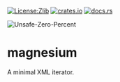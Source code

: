 [![License:Zlib](https://img.shields.io/badge/License-Zlib-brightgreen.svg)](https://opensource.org/licenses/Zlib)
[![crates.io](https://img.shields.io/crates/v/magnesium.svg)](https://crates.io/crates/magnesium)
[![docs.rs](https://docs.rs/magnesium/badge.svg)](https://docs.rs/magnesium/)

![Unsafe-Zero-Percent](https://img.shields.io/badge/Unsafety-0%25-brightgreen.svg)

# magnesium

A minimal XML iterator.
